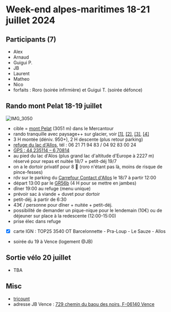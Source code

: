 # Week-end alpes-maritimes 18-21 juillet 2024

## Participants (7)
- Alex
- Arnaud
- Guigui P.
- JB
- Laurent
- Matheo
- Nico
- forfaits : Roro (soirée infirmière) et Guigui T. (soirée défonce)

##  Rando mont Pelat 18-19 juillet
![IMG_3050](https://github.com/jbcaillau/we06/assets/62183989/b0e9d9bd-25c1-44f6-b7b7-3a5616326e38)
- cible = [mont Pelat](https://fr.wikipedia.org/wiki/Mont_Pelat) (3051 m) dans le Mercantour 
- rando tranquille avec paysage++ sur glacier, voir [[1]](https://www.altituderando.com/Mont-Pelat-3051m-par-Allos-Parking-du-Laus), [[2]](https://www.visorando.com/randonnee-le-mont-pelat-et-le-lac-d-allos), [[3]](https://www.altituderando.com/Mont-Pelat-3051m-par-Allos-Parking-du-Laus), [[4]](https://www.decathlon-outdoor.com/fr-fr/solo/lac-d-allos-et-splendides-panoramas-du-mercantour-5f65f2559011a)
- 3 H montée (déniv. 950+), 2 H descente (plus retour parking)
- [refuge du lac d'Allos](https://www.refugedulacdallos.com), tél : 06 21 71 94 83 / 04 92 83 00 24 
- [GPS : 44,235114 – 6,70814](https://goo.gl/maps/SkzWTfpCjLvxQ4hg7)
- au pied du lac d'Alos (plus grand lac d'altitude d'Europe à 2227 m) réservé pour repas et nuitée 18/7 + petit-déj 19/7
- on a le dortoir privatif pour 8 🙂 (roro n'étant pas là, moins de risque de pince-fesses)
- rdv sur le parking du [Carrefour Contact d'Allos](https://maps.app.goo.gl/CgU749uBrg6BCBTV6) le 18/7 à partir 12:00
- départ 13:00 par le [GR56b](https://www.refugedulacdallos.com/acces) (4 H pour se mettre en jambes) 
- dîner 19:00 au refuge (menu unique)
- prévoir sac à viande + duvet pour dortoir
- petit-déj. à partir de 6:30
- 43€ / personne pour dîner + nuitée + petit-déj.
- possibilité de demander un pique-nique pour le lendemain (10€) ou de déjeuner sur place à la redescente (12:00-15:00) 
- prise élec dans refuge
- [X] carte IGN : TOP25 3540 OT Barcelonnette - Pra-Loup - Le Sauze - Allos
- soirée du 19 à Vence (logement @JB)

## Sortie vélo 20 juillet
- TBA

## Misc
- [tricount](https://tricount.com/tMXUuBxaHHIgGyeURj)
- adresse JB Vence : [729 chemin du baou des noirs, F-06140 Vence](https://maps.app.goo.gl/MnHTe6PynrqGUNUe9)

